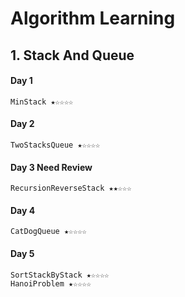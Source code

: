 # Algorithm Learning

## 1. Stack And Queue
#### Day 1 
    MinStack ★☆☆☆☆
#### Day 2
    TwoStacksQueue ★☆☆☆☆
#### Day 3 Need Review
    RecursionReverseStack ★★☆☆☆
#### Day 4 
    CatDogQueue ★☆☆☆☆
#### Day 5 
    SortStackByStack ★☆☆☆☆    
    HanoiProblem ★☆☆☆☆    

